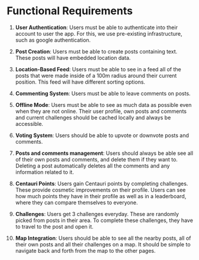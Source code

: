 # Functional Requirements

1. **User Authentication**: Users must be able to authenticate into their account to user the app. For this, we use pre-existing infrastructure, such as google authentication.

2. **Post Creation**: Users must be able to create posts containing text. These posts will have embedded location data.

3. **Location-Based Feed**: Users must be able to see in a feed all of the posts that were made inside of a 100m radius around their current position. This feed will have different sorting options.

4. **Commenting System**: Users must be able to leave comments on posts. 

5. **Offline Mode**: Users must be able to see as much data as possible even when they are not online. Their user profile, own posts and comments and current challenges should be cached locally and always be accessible.

6. **Voting System**: Users should be able to upvote or downvote posts and comments.

7. **Posts and comments management**: Users should always be able see all of their own posts and comments, and delete them if they want to. Deleting a post automatically deletes all the comments and any information related to it.

8. **Centauri Points**: Users gain Centauri points by completing challenges. These provide cosmetic improvements on their profile. Users can see how much points they have in their profile as well as in a leaderboard, where they can compare themselves to everyone.

9. **Challenges**: Users get 3 challenges everyday. These are randomly picked from posts in their area. To complete these challenges, they have to travel to the post and open it.

10. **Map Integration**: Users should be able to see all the nearby posts, all of their own posts and all their challenges on a map. It should be simple to navigate back and forth from the map to the other pages.
